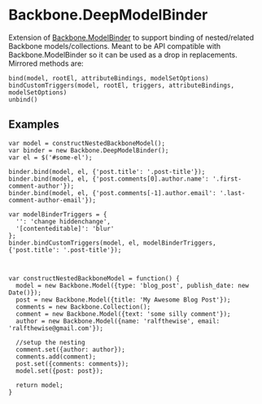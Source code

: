 Backbone.DeepModelBinder
========================

Extension of [Backbone.ModelBinder](https://github.com/theironcook/Backbone.ModelBinder) to support binding of
nested/related Backbone models/collections.  Meant to be API compatible with Backbone.ModelBinder so it can be
used as a drop in replacements.  Mirrored methods are:

    bind(model, rootEl, attributeBindings, modelSetOptions)
    bindCustomTriggers(model, rootEl, triggers, attributeBindings, modelSetOptions)
    unbind()
    

Examples
--------

    var model = constructNestedBackboneModel();
    var binder = new Backbone.DeepModelBinder();
    var el = $('#some-el');

    binder.bind(model, el, {'post.title': '.post-title'});
    binder.bind(model, el, {'post.comments[0].author.name': '.first-comment-author'});
    binder.bind(model, el, {'post.comments[-1].author.email': '.last-comment-author-email'});

    var modelBinderTriggers = {
      '': 'change hiddenchange',
      '[contenteditable]': 'blur'
    };
    binder.bindCustomTriggers(model, el, modelBinderTriggers, {'post.title': '.post-title'});

    
    
    var constructNestedBackboneModel = function() {
      model = new Backbone.Model({type: 'blog_post', publish_date: new Date()});
      post = new Backbone.Model({title: 'My Awesome Blog Post'});
      comments = new Backbone.Collection();
      comment = new Backbone.Model({text: 'some silly comment'});
      author = new Backbone.Model({name: 'ralfthewise', email: 'ralfthewise@gmail.com'});
    
      //setup the nesting
      comment.set({author: author});
      comments.add(comment);
      post.set({comments: comments});
      model.set({post: post});
    
      return model;
    }
